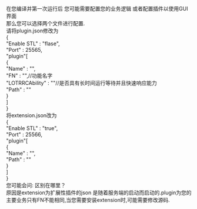 在您编译并第一次运行后 您可能需要配置您的业务逻辑 或者配置插件以使用GUI界面<br>
那么您可以选择两个文件进行配置.<br>
请将plugin.json修改为<br>
{<br>
    "Enable STL" : "flase",<br>
    "Port" : 25565,<br>
    "plugin"[<br>
        {<br>
            "Name" : "",<br>
            "FN" : "",//功能名字<br>
            "LOTRRCAbility" : ""//是否具有长时间运行等待并且快速响应能力<br>
            "Path" : ""<br>
        }<br>
    ]<br>
}<br>
将extension.json改为<br>
{<br>
    "Enable STL" : "true",<br>
    "Port" : 25566,<br>
    "plugin"[<br>
        {<br>
            "Name" : "",<br>
            "Path" : ""<br>
        }<br>
    ]<br>
}<br>
您可能会问: 区别在哪里？<br>
原因是extension为扩展性插件的json 是随着服务端的启动而启动的.plugin为您的主要业务只有FN不能相同,当您需要安装extension时,可能需要修改源码.
